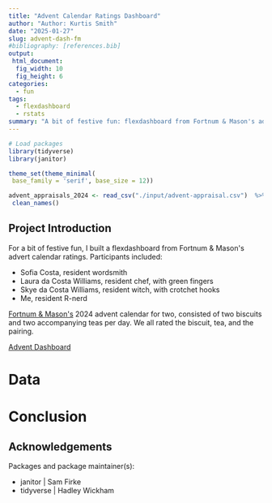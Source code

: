 ```yaml
---
title: "Advent Calendar Ratings Dashboard"
author: "Author: Kurtis Smith"
date: "2025-01-27"
slug: advent-dash-fm
#bibliography: [references.bib]
output: 
 html_document:
  fig_width: 10
  fig_height: 6
categories:
  - fun
tags:
  - flexdashboard
  - rstats
summary: "A bit of festive fun: flexdashboard from Fortnum & Mason's advert calendar ratings"
---
```



```r
# Load packages
library(tidyverse)
library(janitor)

theme_set(theme_minimal(
 base_family = 'serif', base_size = 12))

advent_appraisals_2024 <- read_csv("./input/advent-appraisal.csv")  %>% 
 clean_names()
```

## Project Introduction

For a bit of festive fun, I built a flexdashboard from Fortnum & Mason's advert calendar ratings. Participants included:
-   Sofia Costa, resident wordsmith
-   Laura da Costa Williams, resident chef, with green fingers
-   Skye da Costa Williams, resident witch, with crotchet hooks
-   Me, resident R-nerd

[Fortnum & Mason's](https://www.fortnumandmason.com/) 2024 advent calendar for two, consisted of two biscuits and two accompanying teas per day. We all rated the biscuit, tea, and the pairing. 

[Advent Dashboard](https://rawcdn.githack.com/KurtisAsha/annual-advent-appraisal/0bf4b0f4813e3eebc95b12006af518bcf92cbdb8/advent-appraisal-2024.html)

# Data




# Conclusion



## Acknowledgements

Packages and package maintainer(s):

-   janitor \| Sam Firke
-   tidyverse \| Hadley Wickham
